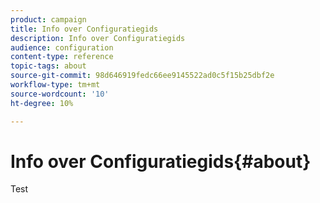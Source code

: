 ```yaml
---
product: campaign
title: Info over Configuratiegids
description: Info over Configuratiegids
audience: configuration
content-type: reference
topic-tags: about
source-git-commit: 98d646919fedc66ee9145522ad0c5f15b25dbf2e
workflow-type: tm+mt
source-wordcount: '10'
ht-degree: 10%

---
```



# Info over Configuratiegids{#about}

Test


